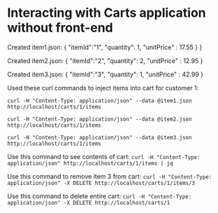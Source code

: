 # Interacting with Carts application without front-end

Created item1.json:
{
  "itemId":"1",
  "quantity": 1,
  "unitPrice" : 17.55
  }
}

Created item2.json:
{
  "itemId":"2",
  "quantity": 2,
  "unitPrice" : 12.95
}

Created item3.json:
{
  "itemId":"3",
  "quantity": 1,
  "unitPrice" : 42.99
}

Used these curl commands to inject items into cart for customer 1:
```
curl -H "Content-Type: application/json" --data @item1.json  http://localhost/carts/1/items

curl -H "Content-Type: application/json" --data @item2.json http://localhost/carts/1/items

curl -H "Content-Type: application/json" --data @item3.json http://localhost/carts/1/items
```

Use this command to see contents of cart:
`curl -H "Content-Type: application/json" http://localhost/carts/1/items | jq`

Use this command to remove item 3 from cart:
`curl -H "Content-Type: application/json" -X DELETE http://localhost/carts/1/items/3`

Use this command to delete entire cart:
`curl -H "Content-Type: application/json" -X DELETE http://localhost/carts/1`
